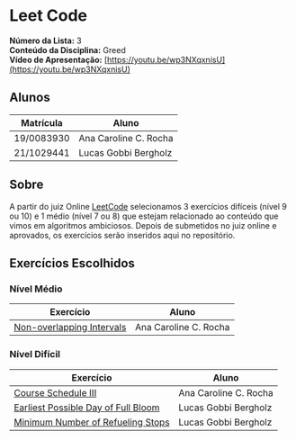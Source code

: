 # Leet Code

**Número da Lista:** 3<br>
**Conteúdo da Disciplina:** Greed<br>
**Vídeo de Apresentação:** [https://youtu.be/wp3NXqxnisU](https://youtu.be/wp3NXqxnisU)

## Alunos
|Matrícula | Aluno |
| -- | -- |
| 19/0083930  |  Ana Caroline C. Rocha |
| 21/1029441  |  Lucas Gobbi Bergholz |

## Sobre 
A partir do juiz Online [LeetCode](https://leetcode.com/) selecionamos 3 exercícios difíceis (nível 9 ou 10) e 1 médio (nível 7 ou 8) que estejam relacionado ao conteúdo que vimos em algoritmos ambiciosos. Depois de submetidos no juiz online e aprovados, os exercícios serão inseridos aqui no repositório.

## Exercícios Escolhidos

### Nível Médio

|Exercício | Aluno |
| -- | -- |
| [Non-overlapping Intervals](https://leetcode.com/problems/non-overlapping-intervals/description) | Ana Caroline C. Rocha |

### Nível Difícil

|Exercício | Aluno |
| -- | -- |
| [Course Schedule III](https://leetcode.com/problems/course-schedule-iii/description) | Ana Caroline C. Rocha |
| [Earliest Possible Day of Full Bloom](https://leetcode.com/problems/earliest-possible-day-of-full-bloom/description) | Lucas Gobbi Bergholz |
| [Minimum Number of Refueling Stops](https://leetcode.com/problems/minimum-number-of-refueling-stops/description) | Lucas Gobbi Bergholz |
